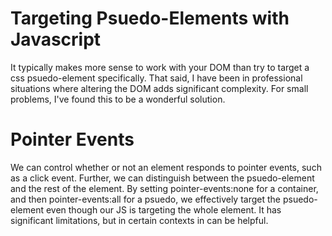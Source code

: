 # Targeting Psuedo-Elements with Javascript

It typically makes more sense to work with your DOM than try to target a css psuedo-element specifically. That said, I have been in professional situations where altering the DOM
adds significant complexity. For small problems, I've found this to be a wonderful solution.

# Pointer Events
We can control whether or not an element responds to pointer events, such as a click event. Further, we can distinguish between the psuedo-element and the rest of the element.
By setting pointer-events:none for a container, and then pointer-events:all for a psuedo, we effectively target the psuedo-element even though our JS is targeting the whole element.
It has significant limitations, but in certain contexts in can be helpful.
